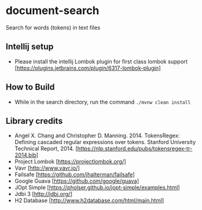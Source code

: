 # document-search
Search for words (tokens) in text files

## Intellij setup
- Please install the intellij Lombok plugin for first class lombok support [https://plugins.jetbrains.com/plugin/6317-lombok-plugin]

## How to Build
- While in the search directory, run the command ``` ./mvnw clean install ``` 



## Library credits
- Angel X. Chang and Christopher D. Manning. 2014. TokensRegex: Defining cascaded regular expressions over tokens. Stanford University Technical Report, 2014. [https://nlp.stanford.edu/pubs/tokensregex-tr-2014.bib]
- Project Lombok [https://projectlombok.org/]
- Vavr [http://www.vavr.io/]
- Failsafe [https://github.com/jhalterman/failsafe]
- Google Guava [https://github.com/google/guava]
- JOpt Simple [https://pholser.github.io/jopt-simple/examples.html]
- Jdbi 3 [http://jdbi.org/]
- H2 Database [http://www.h2database.com/html/main.html]

